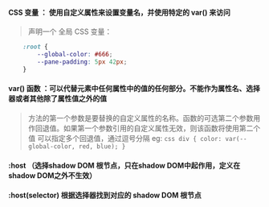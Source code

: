 




#### CSS 变量 ： 使用自定义属性来设置变量名，并使用特定的 var() 来访问
> 声明一个 全局 CSS 变量：

```css
    :root {
        --global-color: #666;
        --pane-padding: 5px 42px;
    }
```


#### var() 函数 ：可以代替元素中任何属性中的值的任何部分。不能作为属性名、选择器或者其他除了属性值之外的值

> 方法的第一个参数是要替换的自定义属性的名称。函数的可选第二个参数用作回退值。如果第一个参数引用的自定义属性无效，则该函数将使用第二个值
> 可以指定多个回退值，通过逗号分隔  eg: 
    ```css
        div {
            color: var(--global-color, red, blue);
        }
    ```



#### :host （选择shadow DOM 根节点，只在shadow DOM中起作用，定义在shadow DOM之外不生效）


#### :host(selector)  根据选择器找到对应的 shadow DOM 根节点